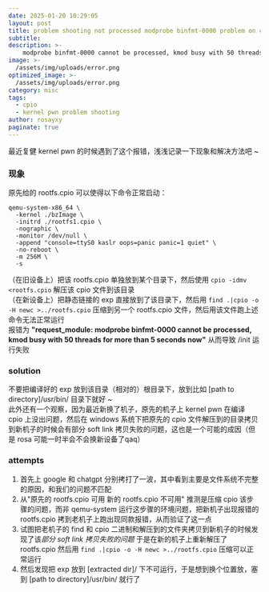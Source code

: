 ```yaml
---
date: 2025-01-20 10:29:05
layout: post
title: problem shooting not processed modprobe binfmt-0000 problem on cpio compilation
subtitle: 
description: >-
    modprobe binfmt-0000 cannot be processed, kmod busy with 50 threads for more than 5 seconds now
image: >-
  /assets/img/uploads/error.png
optimized_image: >-
  /assets/img/uploads/error.png
category: misc
tags:
  - cpio
  - kernel pwn problem shooting
author: rosayxy
paginate: true
---
```

最近复健 kernel pwn 的时候遇到了这个报错，浅浅记录一下现象和解决方法吧 ~      
### 现象
原先给的 rootfs.cpio 可以使得以下命令正常启动：
```
qemu-system-x86_64 \
  -kernel ./bzImage \
  -initrd ./rootfs1.cpio \
  -nographic \
  -monitor /dev/null \
  -append "console=ttyS0 kaslr oops=panic panic=1 quiet" \
  -no-reboot \
  -m 256M \
  -s
```
（在旧设备上）把该 rootfs.cpio 单独放到某个目录下，然后使用 `cpio -idmv <rootfs.cpio` 解压该 cpio 文件到该目录    
（在新设备上）把静态链接的 exp 直接放到了该目录下，然后用 `find .|cpio -o -H newc >../rootfs.cpio` 压缩到另一个 rootfs.cpio 文件，然后用该文件跑上述命令无法正常运行      
报错为 **"request_module: modprobe binfmt-0000 cannot be processed, kmod busy with 50 threads for more than 5 seconds now"** 从而导致 /init 运行失败    
### solution
不要把编译好的 exp 放到该目录（相对的）根目录下，放到比如 [path to directory]/usr/bin/ 目录下就好 ~     
此外还有一个观察，因为最近新换了机子，原先的机子上 kernel pwn 在编译 cpio 上没出问题，然后在 windows 系统下把原先的 cpio 文件解压到的目录拷贝到新机子的时候会有部分 soft link 拷贝失败的问题，这也是一个可能的成因（但是 rosa 可能一时半会不会换新设备了qaq）    

### attempts
1. 首先上 google 和 chatgpt 分别拷打了一波，其中看到主要是文件系统不完整的原因，和我们的问题不匹配
2. 从"原先的 rootfs.cpio 可用 新的 rootfs.cpio 不可用" 推测是压缩 cpio 该步骤的问题，而非 qemu-system 运行这步骤的环境问题，把新机子出现报错的 rootfs.cpio 拷到老机子上跑出现同款报错，从而验证了这一点     
3. 试图把老机子的 find 和 cpio 二进制和解压到的文件夹拷贝到新机子的时候发现了该*部分 soft link 拷贝失败的问题* 于是在新的机子上重新解压了 rootfs.cpio 然后用 `find .|cpio -o -H newc >../rootfs.cpio` 压缩可以正常运行
4. 然后发现把 exp 放到 [extracted dir]/ 下不可运行，于是想到换个位置放，塞到 [path to directory]/usr/bin/ 就行了     
